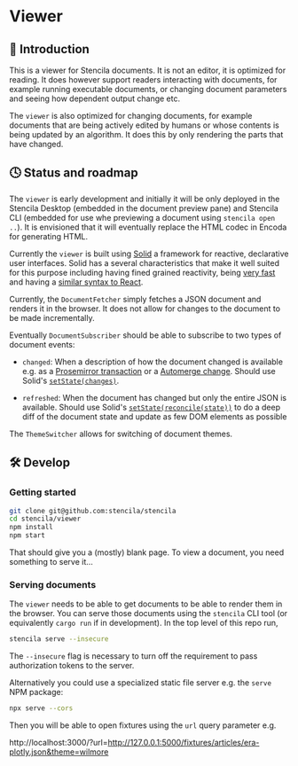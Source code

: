 # Viewer

## 👀 Introduction

This is a viewer for Stencila documents. It is not an editor, it is optimized for reading. It does however support readers interacting with documents, for example running executable documents, or changing document parameters and seeing how dependent output change etc.

The `viewer` is also optimized for changing documents, for example documents that are being actively edited by humans or whose contents is being updated by an algorithm. It does this by only rendering the parts that have changed.

## 🕓 Status and roadmap

The `viewer` is early development and initially it will be only deployed in the Stencila Desktop (embedded in the document preview pane) and Stencila CLI (embedded for use whe previewing a document using `stencila open ..`). It is envisioned that it will eventually replace the HTML codec in Encoda for generating HTML.

Currently the `viewer` is built using [Solid](https://solidjs.com/) a framework for reactive, declarative user interfaces. Solid has a several characteristics that make it well suited for this purpose including having fined grained reactivity, being [very fast](https://krausest.github.io/js-framework-benchmark/2021/table_chrome_90.0.4430.72.html) and having a [similar syntax to React](https://dev.to/alexmercedcoder/solidjs-react-meets-svelte-4fmm).

Currently, the `DocumentFetcher` simply fetches a JSON document and renders it in the browser. It does not allow for changes to the document to be made incrementally.

Eventually `DocumentSubscriber` should be able to subscribe to two types of document events:

- `changed`: When a description of how the document changed is available e.g. as a [Prosemirror transaction](https://prosemirror.net/docs/guide/#state.transactions) or a [Automerge change](https://github.com/automerge/automerge/blob/main/INTERNALS.md#change-structure-and-operation-types). Should use Solid's [`setState(changes)`](https://github.com/solidjs/solid/blob/main/documentation/state.md#setstatechanges).

- `refreshed`: When the document has changed but only the entire JSON is available. Should use Solid's [`setState(reconcile(state))`](https://github.com/solidjs/solid/blob/main/documentation/state.md#reconcilevalue-options) to do a deep diff of the document state and update as few DOM elements as possible

The `ThemeSwitcher` allows for switching of document themes.

## 🛠️ Develop

### Getting started

```sh
git clone git@github.com:stencila/stencila
cd stencila/viewer
npm install
npm start
```

That should give you a (mostly) blank page. To view a document, you need something to serve it...

### Serving documents

The `viewer` needs to be able to get documents to be able to render them in the browser. You can serve those documents using the `stencila` CLI tool (or equivalently `cargo run` if in development). In the top level of this repo run,

```sh
stencila serve --insecure
```

The `--insecure` flag is necessary to turn off the requirement to pass authorization tokens to the server.

Alternatively you could use a specialized static file server e.g. the `serve` NPM package:

```sh
npx serve --cors
```

Then you will be able to open fixtures using the `url` query parameter e.g.

http://localhost:3000/?url=http://127.0.0.1:5000/fixtures/articles/era-plotly.json&theme=wilmore
